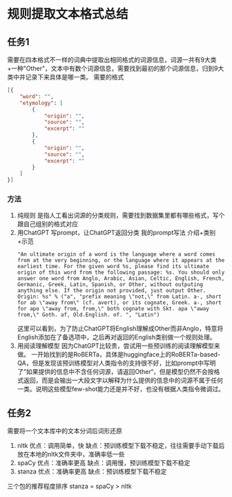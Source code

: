 # 规则提取文本格式总结

## 任务1
需要在四本格式不一样的词典中提取出相同格式的词源信息，词源一共有9大类+一种"Other"，文本中有数个词源信息，需要找到最初的那个词源信息，归到9大类中并记录下来具体是哪一类。
需要的格式
```Json
[{
	"word": "",
	"etymology": [
		{
			"origin": "",
			"source": "",
			"excerpt": ""
		},
        {
			"origin": "",
			"source": "",
			"excerpt": ""
		}
    ]
}]
```

### 方法
1. 纯规则
	是指人工看出词源的分类规则，需要找到数据集里都有哪些格式，写个跟自己组别的格式对应
2. 用ChatGPT
	写prompt，让ChatGPT返回分类
	我的prompt写法 介绍+类别+示范
	```Plain
	"An ultimate origin of a word is the language where a word comes from at the very beginning, or the language where it appears at the earliest time. For the given word %s, please find its ultimate origin of this word from the following passage: %s. You should only answer one word from Anglo, Arabic, Asian, Celtic, English, French, Germanic, Greek, Latin, Spanish, or Other, without outputing anything else. If the origin not provided, just output Other. Origin: %s" % ("a", "prefix meaning \"not,\" from Latin. a-, short for ab \"away from\" (cf. avert), or its cognate, Greek. a-, short for apo \"away from, from,\" both cognate with Skt. apa \"away from,\" Goth. af, Old.English. of. ", "Latin")
	```
	这里可以看到，为了防止ChatGPT将English理解成Other而非Anglo，特意将English添加在了备选项中，之后再对返回的English类别做一个规则处理。
3. 用阅读理解模型
	因为ChatGPT比较贵，尝试用一些预训练的阅读理解模型来做。
	一开始找到的是RoBERTa，具体是huggingface上的RoBERTa-based-QA，但是发现该预训练模型对人类指令的支持很不好，比如prompt中写明了”如果提供的信息中不含任何词源，请返回Other“，但是模型仍然不会按格式返回，而是会输出一大段文字以解释为什么提供的信息中的词源不属于任何一类。说明这些模型few-shot能力还是并不好，也没有根据人类指令微调过。


## 任务2
需要将一个文本库中的文本分词后词形还原
1. nltk
	优点：调用简单，快
	缺点：预训练模型下载不稳定，往往需要手动下载后放在本地的nltk文件夹中，准确率低一些
2. spaCy
	优点：准确率更高
	缺点：调用慢，预训练模型下载不稳定
3. stanza
	优点：准确率更高
	缺点：预训练模型下载不稳定

三个包的推荐程度排序
stanza = spaCy > nltk